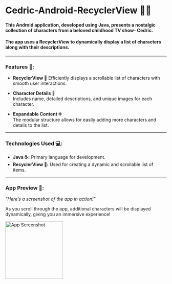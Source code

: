 # Cedric-Android-RecyclerView 📱✨

#### This Android application, developed using **Java**, presents a nostalgic collection of characters from a beloved childhood TV show- Cedric.
#### The app uses a **RecyclerView** to dynamically display a list of characters along with their descriptions.
---

###  **Features 🌟:**
- **RecyclerView 🔄**
  Efficiently displays a scrollable list of characters with smooth user interactions.

- **Character Details 📜**  
  Includes name, detailed descriptions, and unique images for each character.

- **Expandable Content ➕**  
  The modular structure allows for easily adding more characters and details to the list.

---

### **Technologies Used 💻:**
- **Java ☕:** Primary language for development.
- **RecyclerView 🔄:** Used for creating a dynamic and scrollable list of items.

---

### **App Preview 📸:**
_"Here’s a screenshot of the app in action!"_

As you scroll through the app, additional characters will be displayed dynamically, giving you an immersive experience!

<p align="left">
  <img src="https://github.com/user-attachments/assets/b162a656-f867-42aa-861d-2bf92d346612" alt="App Screenshot" width="180" />
</p>

